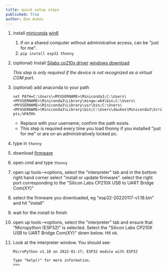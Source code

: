 ```yaml
---
title: quick setup steps
published: True
author: Dan Aukes
---
```


1. install [miniconda](https://docs.conda.io/en/latest/miniconda.html) [win6](https://repo.anaconda.com/miniconda/Miniconda3-latest-Windows-x86_64.exe)
    1. if on a shared computer without administrative access, can be "just for me".
    2. ```pip install esp32 thonny```
1. (optional) Install [Silabs cp210x driver](https://www.silabs.com/developers/usb-to-uart-bridge-vcp-drivers) [windows download](https://www.silabs.com/documents/public/software/CP210x_Universal_Windows_Driver.zip)

    _This step is only required if the device is not recognized as a virtual COM port._

1. (optional) add anaconda to your path
 
    ```set PATH=C:\Users\<MYUSERNAME>\Miniconda3;C:\Users\<MYUSERNAME>\Miniconda3\Library\mingw-w64\bin;C:\Users\<MYUSERNAME>\Miniconda3\Library\usr\bin;C:\Users\<MYUSERNAME>\Miniconda3\Library\bin;C:\Users\daukes\Miniconda3\Scripts;%PATH%```
    
    * Replace <MYUSERNAME> with your username; confirm the path exists.
    * This step is required every time you load thonny if you installed "just for me" or are on an administratively locked pc.
    
1. type in ```thonny```
1. download [firmware](https://micropython.org/resources/firmware/esp32-20220117-v1.18.bin)
1. open cmd and type ```thonny```
1. open up tools-->options, select the "interpreter" tab and in the bottom right hand corner select "install or update firmware".  select the right port corresponding to the "Silicon Labs CP210X USB to UART Bridge Com(XY)"
1. select the firmware you downloaded, eg "esp32-20220117-v1.18.bin" and hit "install"
1. wait for the install to finish
1. open up tools-->options, select the "interpreter" tab and ensure that "Micropython (ESP32)" is selected.  Select the "Silicon Labs CP210X USB to UART Bridge Com(XY)" down below.  Hit ok.
1. Look at the interpreter window.  You should see:

    ```
    MicroPython v1.18 on 2022-01-17; ESP32 module with ESP32
    
    Type "help()" for more information.
    >>> 
    ```